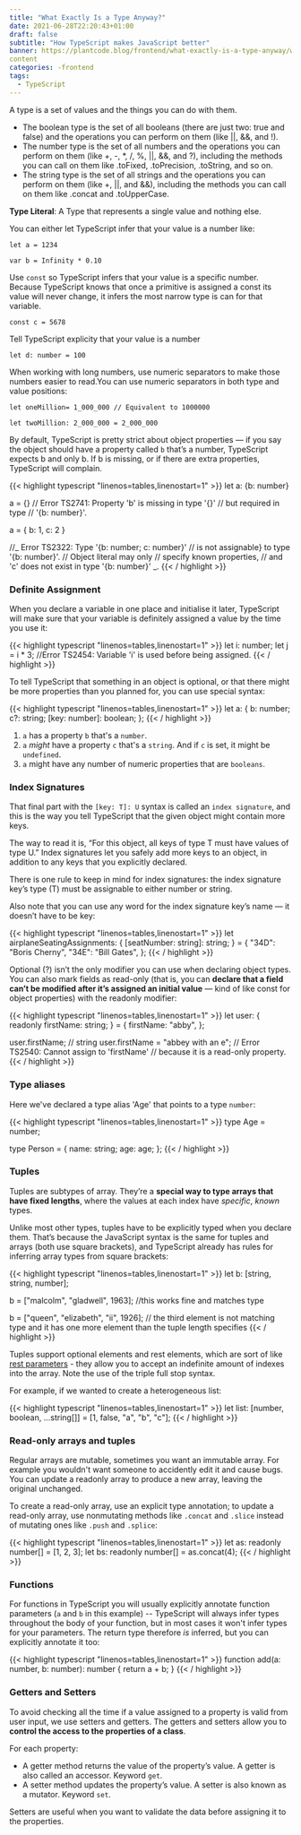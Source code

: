 ```yaml
---
title: "What Exactly Is a Type Anyway?"
date: 2021-06-28T22:20:43+01:00
draft: false
subtitle: "How TypeScript makes JavaScript better"
banner: https://plantcode.blog/frontend/what-exactly-is-a-type-anyway/what-exactly-is-a-type-anyway.png
content
categories: -frontend
tags:
  - TypeScript
---
```


A type is a set of values and the things you can do with them.

- The boolean type is the set of all booleans (there are just two: true and false) and the operations you can perform on them (like ||, &&, and !).
- The number type is the set of all numbers and the operations you can perform on them (like +, -, \*, /, %, ||, &&, and ?), including the methods you can call on them like .toFixed, .toPrecision, .toString, and so on.
- The string type is the set of all strings and the operations you can perform on them (like +, ||, and &&), including the methods you can call on them like .concat and .toUpperCase.

**Type Literal**: A Type that represents a single value and nothing else.

You can either let TypeScript infer that your value is a number like:

`let a = 1234`

`var b = Infinity * 0.10`

Use `const` so TypeScript infers that your value is a specific number. Because TypeScript knows that once a primitive is assigned a const its value will never change, it infers the most narrow type is can for that variable.

`const c = 5678`

Tell TypeScript explicity that your value is a number

`let d: number = 100`

When working with long numbers, use numeric separators to make those numbers easier to read.You can use numeric separators in both type and value positions:

`let oneMillion= 1_000_000 // Equivalent to 1000000`

`let twoMillion: 2_000_000 = 2_000_000`

By default, TypeScript is pretty strict about object properties — if you say the object should have a property called `b` that’s a number, TypeScript expects b and only b. If b is missing, or if there are extra properties, TypeScript will complain.

{{< highlight typescript "linenos=tables,linenostart=1" >}}
let a: {b: number}

a = {} // Error TS2741: Property 'b' is missing in type '{}'
// but required in type
// '{b: number}'.

a = {
b: 1,
c: 2
}

//_ Error TS2322: Type '{b: number; c: number}'
// is not assignable} to type '{b: number}'.
// Object literal may only
// specify known properties,
// and 'c' does not exist in type '{b: number}' _\.
{{< / highlight >}}

### Definite Assignment

When you declare a variable in one place and initialise it later, TypeScript will make sure that your variable is definitely assigned a value by the time you use it:

{{< highlight typescript "linenos=tables,linenostart=1" >}}
let i: number;
let j = i \* 3; //Error TS2454: Variable 'i' is used before being assigned.
{{< / highlight >}}

To tell TypeScript that something in an object is optional, or that there might be more properties than you planned for, you can use special syntax:

{{< highlight typescript "linenos=tables,linenostart=1" >}}
let a: {
b: number;
c?: string;
[key: number]: boolean;
};
{{< / highlight >}}

1. `a` has a property `b` that's a `number`.
2. `a` _might_ have a property `c` that's a `string`. And if `c` is set, it might be `undefined`.
3. `a` might have any number of numeric properties that are `booleans`.

### Index Signatures

That final part with the `[key: T]: U` syntax is called an `index signature`, and this is the way you tell TypeScript that the given object might contain more keys.

The way to read it is, “For this object, all keys of type T must have values of type U.” Index signatures let you safely add more keys to an object, in addition to any keys that you explicitly declared.

There is one rule to keep in mind for index signatures: the index signature key’s type (T) must be assignable to either number or string.

Also note that you can use any word for the index signature key’s name — it doesn’t have to be key:

{{< highlight typescript "linenos=tables,linenostart=1" >}}
let airplaneSeatingAssignments: {
[seatNumber: string]: string;
} = {
"34D": "Boris Cherny",
"34E": "Bill Gates",
};
{{< / highlight >}}

Optional (?) isn’t the only modifier you can use when declaring object types. You can also mark fields as read-only (that is, you can **declare that a field can’t be modified after it’s assigned an initial value** — kind of like const for object properties) with the readonly modifier:

{{< highlight typescript "linenos=tables,linenostart=1" >}}
let user: {
readonly firstName: string;
} = {
firstName: "abby",
};

user.firstName; // string
user.firstName = "abbey with an e"; // Error TS2540: Cannot assign to 'firstName'
// because it is a read-only property.
{{< / highlight >}}

### Type aliases

Here we've declared a type alias 'Age' that points to a type `number`:

{{< highlight typescript "linenos=tables,linenostart=1" >}}
type Age = number;

type Person = {
name: string;
age: age;
};
{{< / highlight >}}

### Tuples

Tuples are subtypes of array. They’re a **special way to type arrays that have fixed lengths**, where the values at each index have _specific_, _known_ types.

Unlike most other types, tuples have to be explicitly typed when you declare them. That’s because the JavaScript syntax is the same for tuples and arrays (both use square brackets), and TypeScript already has rules for inferring array types from square brackets:

{{< highlight typescript "linenos=tables,linenostart=1" >}}
let b: [string, string, number];

b = ["malcolm", "gladwell", 1963]; //this works fine and matches type

b = ["queen", "elizabeth", "ii", 1926]; // the third element is not matching type and it has one more element than the tuple length specifies
{{< / highlight >}}

Tuples support optional elements and rest elements, which are sort of like [rest parameters](https://developer.mozilla.org/en-US/docs/Web/JavaScript/Reference/Functions/rest_parameters) - they allow you to accept an indefinite amount of indexes into the array. Note the use of the triple full stop syntax.

For example, if we wanted to create a heterogeneous list:

{{< highlight typescript "linenos=tables,linenostart=1" >}}
let list: [number, boolean, ...string[]] = [1, false, "a", "b", "c"];
{{< / highlight >}}

### Read-only arrays and tuples

Regular arrays are mutable, sometimes you want an immutable array. For example you wouldn't want someone to accidently edit it and cause bugs. You can update a readonly array to produce a new array, leaving the original unchanged.

To create a read-only array, use an explicit type annotation; to update a read-only array, use nonmutating methods like `.concat` and `.slice` instead of mutating ones like `.push` and `.splice`:

{{< highlight typescript "linenos=tables,linenostart=1" >}}
let as: readonly number[] = [1, 2, 3];
let bs: readonly number[] = as.concat(4);
{{< / highlight >}}

### Functions

For functions in TypeScript you will usually explicitly annotate function parameters (`a` and `b` in this example) -- TypeScript will always infer types throughout the body of your function, but in most cases it won't infer types for your parameters. The return type therefore _is_ inferred, but you can explicitly annotate it too:

{{< highlight typescript "linenos=tables,linenostart=1" >}}
function add(a: number, b: number): number {
return a + b;
}
{{< / highlight >}}

### Getters and Setters

To avoid checking all the time if a value assigned to a property is valid from user input, we use setters and getters. The getters and setters allow you to **control the access to the properties of a class**.

For each property:

- A getter method returns the value of the property’s value. A getter is also called an accessor. Keyword `get`.
- A setter method updates the property’s value. A setter is also known as a mutator. Keyword `set`.

Setters are useful when you want to validate the data before assigning it to the properties.

